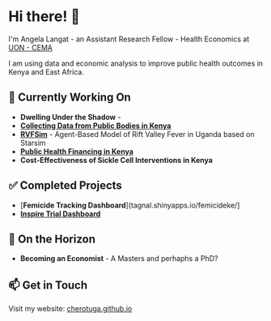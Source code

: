 # Hi there! 👋

I'm Angela Langat - an Assistant Research Fellow - Health Economics at [UON - CEMA](https://cema-africa.uonbi.ac.ke/)

I am using data and economic analysis to improve public health outcomes in Kenya and East Africa.

## 🔬 Currently Working On

- **Dwelling Under the Shadow** - 
- [**Collecting Data from Public Bodies in Kenya**](https://github.com/cherotuga/data)
- [**RVFSim**](https://starsim.org/#models) - Agent-Based Model of Rift Valley Fever in Uganda based on Starsim 
- [**Public Health Financing in Kenya**](https://cema-hub.vercel.app/health-systems/health-financing)
- **Cost-Effectiveness of Sickle Cell Interventions in Kenya** 

## ✅ Completed Projects

- [**Femicide Tracking Dashboard**](tagnal.shinyapps.io/femicideke/]
- [**Inspire Trial Dashboard**](tagnal.shinyapps.io/InspireTrial/)

## 🎯 On the Horizon

- **Becoming an Economist** - A Masters and perhaphs a PhD?

## 📫 Get in Touch

Visit my website: [cherotuga.github.io](https://cherotuga.github.io/alangat)
